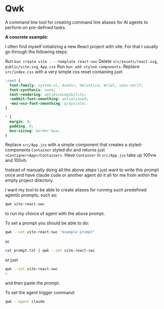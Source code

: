 # Qwk

A command line tool for creating command line aliases for AI agents to perform on pre-defined tasks.

**A concrete example:**

I often find myself initializing a new React project with vite. For that I usually go through the following steps:

Run `bun create vite . --template react-swc`
Delete `src/assets/react.svg`, `public/vite.svg`, `App.css`
Run `bun add styled-components`.
Replace `src/index.css` with a very simple css reset containing just:

```css
:root {
  font-family: system-ui, Avenir, Helvetica, Arial, sans-serif;
  font-synthesis: none;
  text-rendering: optimizeLegibility;
  -webkit-font-smoothing: antialiased;
  -moz-osx-font-smoothing: grayscale;
}

* {
  margin: 0;
  padding: 0;
  box-sizing: border-box;
}
```

Replace `src/App.jsx` with a simple component that creates a styled-components `Container` styled div and returns just `<Contianer>App</Container>`.
Have `Container` in `src/App.jsx` take up 100vw and 100vh.

Instead of manually doing all the above steps I just want to write this prompt once and have claude code or another agent do it all for me from within the empty project directory.

I want my tool to be able to create aliases for running such predefined agentic prompts, such as:

```sh
qwk vite-react-swc
```

to run my choice of agent with the above prompt.

To set a prompt you should be able to do:

```sh
qwk --set vite-react-swc "example prompt"
```

or

```sh
cat prompt.txt | qwk --set vite-react-swc
```

or just

```sh
qwk --set vite-react-swc
>
```

and then paste the prompt.

To set the agent trigger command:

```sh
qwk --agent claude
```
